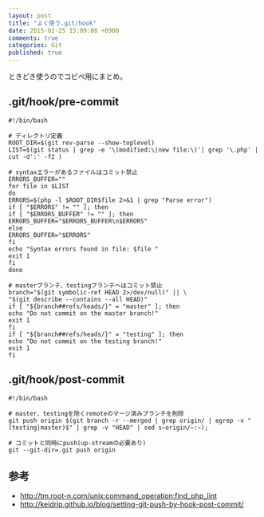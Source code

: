 ```yaml
---
layout: post
title: "よく使う.git/hook"
date: 2015-02-25 15:09:08 +0900
comments: true
categories: Git
published: true
---
```


ときどき使うのでコピペ用にまとめ。

## .git/hook/pre-commit

```
#!/bin/bash

# ディレクトリ定義
ROOT_DIR=$(git rev-parse --show-toplevel)
LIST=$(git status | grep -e '\(modified:\|new file:\)'| grep '\.php' | cut -d':' -f2 )

# syntaxエラーがあるファイルはコミット禁止
ERRORS_BUFFER=""
for file in $LIST
do
ERRORS=$(php -l $ROOT_DIR$file 2>&1 | grep "Parse error")
if [ "$ERRORS" != "" ]; then
if [ "$ERRORS_BUFFER" != "" ]; then
ERRORS_BUFFER="$ERRORS_BUFFER\n$ERRORS"
else
ERRORS_BUFFER="$ERRORS"
fi
echo "Syntax errors found in file: $file "
exit 1
fi
done

# masterブランチ、testingブランチへはコミット禁止
branch="$(git symbolic-ref HEAD 2>/dev/null)" || \
"$(git describe --contains --all HEAD)"
if [ "${branch##refs/heads/}" = "master" ]; then
echo "Do not commit on the master branch!"
exit 1
fi
if [ "${branch##refs/heads/}" = "testing" ]; then
echo "Do not commit on the testing branch!"
exit 1
fi
```


## .git/hook/post-commit

```
#!/bin/bash

# master、testingを除くremoteのマージ済みブランチを削除
git push origin $(git branch -r --merged | grep origin/ | egrep -v "(testing|master)$" | grep -v "HEAD" | sed s~origin/~:~);

# コミットと同時にpush(up-streamの必要あり)
git --git-dir=.git push origin
```

## 参考

- <http://tm.root-n.com/unix:command_operation:find_php_lint>
- <http://keidrip.github.io/blog/setting-git-push-by-hook-post-commit/>
